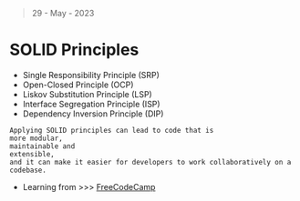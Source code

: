 > 29 - May - 2023

# SOLID Principles
* Single Responsibility Principle (SRP)
* Open-Closed Principle (OCP)
* Liskov Substitution Principle (LSP)
* Interface Segregation Principle (ISP)
* Dependency Inversion Principle (DIP)

```
Applying SOLID principles can lead to code that is 
more modular, 
maintainable and 
extensible, 
and it can make it easier for developers to work collaboratively on a codebase.
```

* Learning from >>> [FreeCodeCamp](https://www.freecodecamp.org/news/solid-principles-for-better-software-design)
